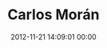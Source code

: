---
title: "Carlos Morán"
date: 2012-11-21 14:09:01 00:00
permalink: /cmoran
twitter: "cmoran_cl"
likes: [1023]
id: 1600
gravatar: "http://www.gravatar.com/avatar/296f84e6cb18756715743bc75bae4324"
---